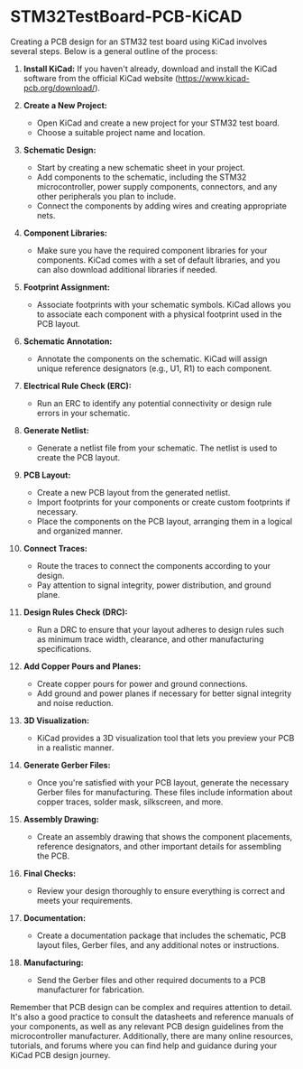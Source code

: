 # STM32TestBoard-PCB-KiCAD
Creating a PCB design for an STM32 test board using KiCad involves several steps. Below is a general outline of the process:

1. **Install KiCad:**
   If you haven't already, download and install the KiCad software from the official KiCad website (https://www.kicad-pcb.org/download/).

2. **Create a New Project:**
   - Open KiCad and create a new project for your STM32 test board.
   - Choose a suitable project name and location.

3. **Schematic Design:**
   - Start by creating a new schematic sheet in your project.
   - Add components to the schematic, including the STM32 microcontroller, power supply components, connectors, and any other peripherals you plan to include.
   - Connect the components by adding wires and creating appropriate nets.

4. **Component Libraries:**
   - Make sure you have the required component libraries for your components. KiCad comes with a set of default libraries, and you can also download additional libraries if needed.

5. **Footprint Assignment:**
   - Associate footprints with your schematic symbols. KiCad allows you to associate each component with a physical footprint used in the PCB layout.

6. **Schematic Annotation:**
   - Annotate the components on the schematic. KiCad will assign unique reference designators (e.g., U1, R1) to each component.

7. **Electrical Rule Check (ERC):**
   - Run an ERC to identify any potential connectivity or design rule errors in your schematic.

8. **Generate Netlist:**
   - Generate a netlist file from your schematic. The netlist is used to create the PCB layout.

9. **PCB Layout:**
   - Create a new PCB layout from the generated netlist.
   - Import footprints for your components or create custom footprints if necessary.
   - Place the components on the PCB layout, arranging them in a logical and organized manner.

10. **Connect Traces:**
    - Route the traces to connect the components according to your design.
    - Pay attention to signal integrity, power distribution, and ground plane.

11. **Design Rules Check (DRC):**
    - Run a DRC to ensure that your layout adheres to design rules such as minimum trace width, clearance, and other manufacturing specifications.

12. **Add Copper Pours and Planes:**
    - Create copper pours for power and ground connections.
    - Add ground and power planes if necessary for better signal integrity and noise reduction.

13. **3D Visualization:**
    - KiCad provides a 3D visualization tool that lets you preview your PCB in a realistic manner.

14. **Generate Gerber Files:**
    - Once you're satisfied with your PCB layout, generate the necessary Gerber files for manufacturing. These files include information about copper traces, solder mask, silkscreen, and more.

15. **Assembly Drawing:**
    - Create an assembly drawing that shows the component placements, reference designators, and other important details for assembling the PCB.

16. **Final Checks:**
    - Review your design thoroughly to ensure everything is correct and meets your requirements.

17. **Documentation:**
    - Create a documentation package that includes the schematic, PCB layout files, Gerber files, and any additional notes or instructions.

18. **Manufacturing:**
    - Send the Gerber files and other required documents to a PCB manufacturer for fabrication.

Remember that PCB design can be complex and requires attention to detail. It's also a good practice to consult the datasheets and reference manuals of your components, as well as any relevant PCB design guidelines from the microcontroller manufacturer. Additionally, there are many online resources, tutorials, and forums where you can find help and guidance during your KiCad PCB design journey.

